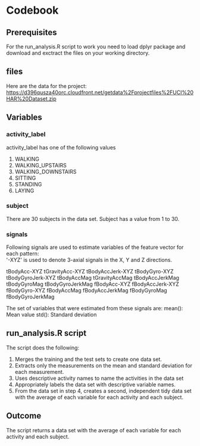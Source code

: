 # Codebook

## Prerequisites

For the run_analysis.R  script to work you need to load dplyr package and download and exctract the files on your working directory.

## files

Here are the data for the project: 
https://d396qusza40orc.cloudfront.net/getdata%2Fprojectfiles%2FUCI%20HAR%20Dataset.zip

## Variables

### activity_label
activity_label has one of the following values

1. WALKING
2. WALKING_UPSTAIRS
3. WALKING_DOWNSTAIRS
4. SITTING
5. STANDING
6. LAYING


### subject

There are 30 subjects in the data set. Subject has a value from 1 to 30. 

### signals

Following signals are used to estimate variables of the feature vector for each pattern:  
'-XYZ' is used to denote 3-axial signals in the X, Y and Z directions.

tBodyAcc-XYZ
tGravityAcc-XYZ
tBodyAccJerk-XYZ
tBodyGyro-XYZ
tBodyGyroJerk-XYZ
tBodyAccMag
tGravityAccMag
tBodyAccJerkMag
tBodyGyroMag
tBodyGyroJerkMag
fBodyAcc-XYZ
fBodyAccJerk-XYZ
fBodyGyro-XYZ
fBodyAccMag
fBodyAccJerkMag
fBodyGyroMag
fBodyGyroJerkMag

The set of variables that were estimated from these signals are: 
mean(): Mean value
std(): Standard deviation

## run_analysis.R script

The script  does the following:

1. Merges the training and the test sets to create one data set.
2. Extracts only the measurements on the mean and standard deviation for each measurement.
3. Uses descriptive activity names to name the activities in the data set
4. Appropriately labels the data set with descriptive variable names.
5. From the data set in step 4, creates a second, independent tidy data set with the average of each variable for each activity and each subject.

## Outcome

The script returns a data set with the average of each variable for each activity and each subject.

